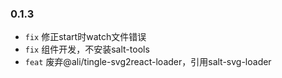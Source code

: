 ### 0.1.3

* `fix` 修正start时watch文件错误
* `fix` 组件开发，不安装salt-tools
* `feat` 废弃@ali/tingle-svg2react-loader，引用salt-svg-loader